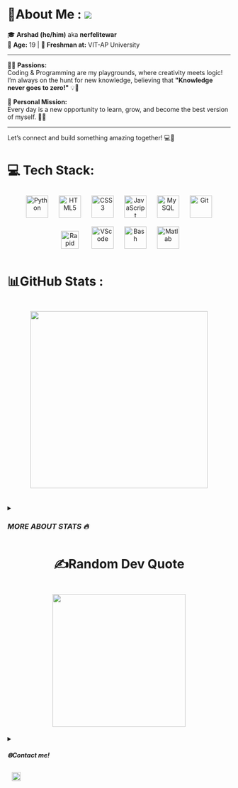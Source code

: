 # 💫About Me : ![](https://cdn.discordapp.com/emojis/980254975198363678.gif?size=40)


🎓 **Arshad (he/him)** aka **nerfelitewar**  
🌟 **Age:** 19 | 🏫 **Freshman at:** VIT-AP University  
___

👨‍💻 **Passions:**  
Coding & Programming are my playgrounds, where creativity meets logic! I’m always on the hunt for new knowledge, believing that **"Knowledge never goes to zero!"** 💡💯  

🎯 **Personal Mission:**  
Every day is a new opportunity to learn, grow, and become the best version of myself. 🚀✨  
___

Let’s connect and build something amazing together! 💻🔗

# 💻 Tech Stack:
<div align="center">  
<img style="margin: 10px" src="https://profilinator.rishav.dev/skills-assets/python-original.svg" alt="Python" height="50" />  
<img style="margin: 10px" src="https://profilinator.rishav.dev/skills-assets/html5-original-wordmark.svg" alt="HTML5" height="50" />  
<img style="margin: 10px" src="https://profilinator.rishav.dev/skills-assets/css3-original-wordmark.svg" alt="CSS3" height="50" />  
<img style="margin: 10px" src="https://profilinator.rishav.dev/skills-assets/javascript-original.svg" alt="JavaScript" height="50" />  
<img style="margin: 10px" src="https://pngimg.com/uploads/mysql/mysql_PNG35.png" alt="My SQL" height="50" /> 
<img style="margin: 10px" src="https://profilinator.rishav.dev/skills-assets/git-scm-icon.svg" alt="Git" height="50" />  
<a href="https://rapidapi.com/"><img style="margin: 15px" src="https://rapidapi.com/uploads/white_logo_2068ec82d9.svg" alt="Rapid API" height="40" /></a>
<img style="margin: 10px" src="https://upload.wikimedia.org/wikipedia/commons/9/9a/Visual_Studio_Code_1.35_icon.svg" alt="VScode" height="50" />  
<img style="margin: 10px" src="https://upload.wikimedia.org/wikipedia/commons/4/4b/Bash_Logo_Colored.svg" alt="Bash" height="50" />  
<img style="margin: 10px" src="https://upload.wikimedia.org/wikipedia/commons/2/21/Matlab_Logo.png" alt="Matlab" height="50" />  

  
  
</div>


# 📊GitHub Stats :

  
  <h1 align="center">
    <img width="400" src="https://github-readme-stats.vercel.app/api?username=nerfelitewar&theme=radical&hide_border=false&include_all_commits=false&count_private=false">
  </h1><br>
<details>
  <summary><var><h3>MORE ABOUT STATS 🔥</h3></var></summary>
  <h1 align="center">
    <img width="400" src="https://github-readme-streak-stats.herokuapp.com/?user=nerfelitewar&theme=radical&hide_border=false">
  </h1><br>

  <h1 align="center">
    <img width="400" src="https://github-readme-stats.vercel.app/api/top-langs/?username=nerfelitewar&theme=radical&hide_border=false&include_all_commits=false&count_private=false&layout=compact">
  </h1><br>
</details>

  <h1 style="text-align:center">✍️Random Dev Quote<h1>
  <h1 align="center">
    <img width="300" src="https://quotes-github-readme.vercel.app/api?type=vetical&theme=radical">
  </h1>
   


<details>
  <summary><var><h4>🌐Contact me!</h4></var></summary>
  <a href="https://discord.com/users/1084177475120152586">
    <img style="margin: 10px" src="https://img.shields.io/badge/Discord-%237289DA.svg?logo=discord&logoColor=white" alt="DISCORD" height="30" />  
  </a> <br>
  <a href="https://discord.com/users/1270379150829686835">
     <img src="https://lanyard.cnrad.dev/api/1270379150829686835" width="400" height="200" />
  </a>

  
</details>
  
  
<div align="left">
  <img style="margin: 10px" src="https://komarev.com/ghpvc/?username=nerfelitewar&color=brightgreen&style=plastic&label=Profile+Views" alt="PFP VIEWS" height="20" />  
</div>

  
